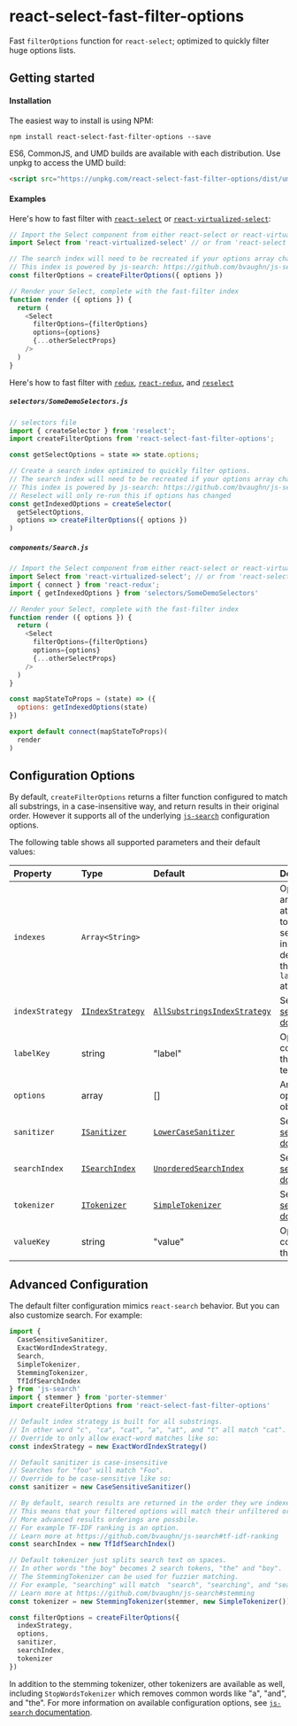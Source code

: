 # react-select-fast-filter-options
Fast `filterOptions` function for `react-select`;
optimized to quickly filter huge options lists.

## Getting started

#### Installation

The easiest way to install is using NPM:

```shell
npm install react-select-fast-filter-options --save
```

ES6, CommonJS, and UMD builds are available with each distribution.
Use unpkg to access the UMD build:

```html
<script src="https://unpkg.com/react-select-fast-filter-options/dist/umd/react-select-fast-filter-options.js"></script>
```

#### Examples
Here's how to fast filter with [`react-select`](https://github.com/JedWatson/react-select) or [`react-virtualized-select`](https://github.com/bvaughn/react-virtualized-select):

```js
// Import the Select component from either react-select or react-virtualized-select
import Select from 'react-virtualized-select' // or from 'react-select'

// The search index will need to be recreated if your options array changes.
// This index is powered by js-search: https://github.com/bvaughn/js-search
const filterOptions = createFilterOptions({ options })

// Render your Select, complete with the fast-filter index
function render ({ options }) {
  return (
    <Select
      filterOptions={filterOptions}
      options={options}
      {...otherSelectProps}
    />
  )
}
```

Here's how to fast filter with [`redux`](https://github.com/reactjs/redux), [`react-redux`](https://github.com/reactjs/react-redux), and [`reselect`](https://github.com/reactjs/reselect)

##### `selectors/SomeDemoSelectors.js`
```js
// selectors file
import { createSelector } from 'reselect';
import createFilterOptions from 'react-select-fast-filter-options';

const getSelectOptions = state => state.options;

// Create a search index optimized to quickly filter options.
// The search index will need to be recreated if your options array changes.
// This index is powered by js-search: https://github.com/bvaughn/js-search
// Reselect will only re-run this if options has changed
const getIndexedOptions = createSelector(
  getSelectOptions,
  options => createFilterOptions({ options })
)
```

##### `components/Search.js`
```js
// Import the Select component from either react-select or react-virtualized-select
import Select from 'react-virtualized-select'; // or from 'react-select'
import { connect } from 'react-redux';
import { getIndexedOptions } from 'selectors/SomeDemoSelectors'

// Render your Select, complete with the fast-filter index
function render ({ options }) {
  return (
    <Select
      filterOptions={filterOptions}
      options={options}
      {...otherSelectProps}
    />
  )
}

const mapStateToProps = (state) => ({
  options: getIndexedOptions(state)
})

export default connect(mapStateToProps)(
  render
)
```

## Configuration Options

By default, `createFilterOptions` returns a filter function configured to match all substrings, in a case-insensitive way, and return results in their original order. However it supports all of the underlying [`js-search`](https://github.com/bvaughn/js-search) configuration options.

The following table shows all supported parameters and their default values:

| Property | Type | Default | Description |
|:---|:---|:---|:---|
| `indexes` | `Array<String>` |  | Optional array of attributes to build search index from; defaults to the `labelKey` attribute. |
| `indexStrategy` | [`IIndexStrategy`](https://github.com/bvaughn/js-search/blob/master/source/index-strategy/index-strategy.ts) | [`AllSubstringsIndexStrategy`](https://github.com/bvaughn/js-search/blob/master/source/index-strategy/all-substrings-index-strategy.ts) | See [js-search docs](https://github.com/bvaughn/js-search) |
| `labelKey` | string | "label" | Option key containing the display text |
| `options` | array | [] | Array of options objects |
| `sanitizer` | [`ISanitizer`](https://github.com/bvaughn/js-search/blob/master/source/sanitizer/sanitizer.ts) | [`LowerCaseSanitizer`](https://github.com/bvaughn/js-search/blob/master/source/sanitizer/lower-case-sanitizer.ts) | See [js-search docs](https://github.com/bvaughn/js-search) |
| `searchIndex` | [`ISearchIndex`](https://github.com/bvaughn/js-search/blob/master/source/search-index/search-index.ts) | [`UnorderedSearchIndex`](https://github.com/bvaughn/js-search/blob/master/source/search-index/unordered-search-index.ts) | See [js-search docs](https://github.com/bvaughn/js-search) |
| `tokenizer` | [`ITokenizer`](https://github.com/bvaughn/js-search/blob/master/source/tokenizer/tokenizer.ts) | [`SimpleTokenizer`](https://github.com/bvaughn/js-search/blob/master/source/tokenizer/simple-tokenizer.ts) | See [js-search docs](https://github.com/bvaughn/js-search) |
| `valueKey` | string | "value" | Option key containing the value |

## Advanced Configuration

The default filter configuration mimics `react-search` behavior.
But you can also customize search.
For example:

```js
import {
  CaseSensitiveSanitizer,
  ExactWordIndexStrategy,
  Search,
  SimpleTokenizer,
  StemmingTokenizer,
  TfIdfSearchIndex
} from 'js-search'
import { stemmer } from 'porter-stemmer'
import createFilterOptions from 'react-select-fast-filter-options'

// Default index strategy is built for all substrings.
// In other word "c", "ca", "cat", "a", "at", and "t" all match "cat".
// Override to only allow exact-word matches like so:
const indexStrategy = new ExactWordIndexStrategy()

// Default sanitizer is case-insensitive
// Searches for "foo" will match "Foo".
// Override to be case-sensitive like so:
const sanitizer = new CaseSensitiveSanitizer()

// By default, search results are returned in the order they wre indexed.
// This means that your filtered options will match their unfiltered order.
// More advanced results orderings are possbile.
// For example TF-IDF ranking is an option.
// Learn more at https://github.com/bvaughn/js-search#tf-idf-ranking
const searchIndex = new TfIdfSearchIndex()

// Default tokenizer just splits search text on spaces.
// In other words "the boy" becomes 2 search tokens, "the" and "boy".
// The StemmingTokenizer can be used for fuzzier matching.
// For example, "searching" will match  "search", "searching", and "searched".
// Learn more at https://github.com/bvaughn/js-search#stemming
const tokenizer = new StemmingTokenizer(stemmer, new SimpleTokenizer())

const filterOptions = createFilterOptions({
  indexStrategy,
  options,
  sanitizer,
  searchIndex,
  tokenizer
})
```

In addition to the stemming tokenizer, other tokenizers are available as well, including `StopWordsTokenizer` which removes common words like "a", "and", and "the".
For more information on available configuration options, see [`js-search` documentation](https://github.com/bvaughn/js-search).
